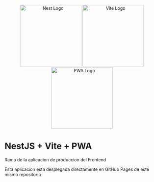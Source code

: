 <p align="center">
	<img src="https://nestjs.com/img/logo-small.svg" width="200" alt="Nest Logo" />
	<img src="https://vitejs.dev/logo-with-shadow.png" width="200" alt="Vite Logo" />
	<img src="https://uxwing.com/wp-content/themes/uxwing/download/brands-and-social-media/pwa-icon.png" width="200" alt="PWA Logo" />
</p>

# NestJS + Vite + PWA

Rama de la aplicacion de produccion del Frontend

Esta aplicacion esta desplegada directamente en GitHub Pages de este mismo repositorio

